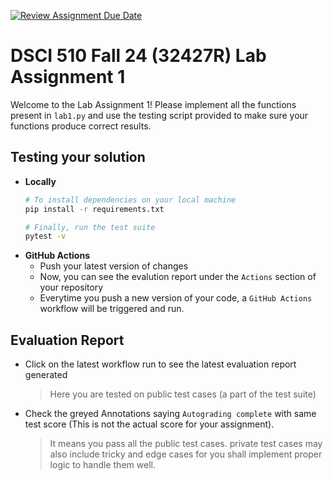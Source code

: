 [![Review Assignment Due Date](https://classroom.github.com/assets/deadline-readme-button-22041afd0340ce965d47ae6ef1cefeee28c7c493a6346c4f15d667ab976d596c.svg)](https://classroom.github.com/a/MEU5L1p7)
# DSCI 510 Fall 24 (32427R) Lab Assignment 1
Welcome to the Lab Assignment 1! Please implement all the functions present in `lab1.py` and use the testing script provided to make sure your functions produce correct results.

## Testing your solution
- **Locally**
    ```bash
    # To install dependencies on your local machine
    pip install -r requirements.txt

    # Finally, run the test suite
    pytest -v
    ```
- **GitHub Actions**
    - Push your latest version of changes
    - Now, you can see the evalution report under the `Actions` section of your repository
    - Everytime you push a new version of your code, a `GitHub Actions` workflow will be triggered and run.

## Evaluation Report
- Click on the latest workflow run to see the latest evaluation report generated
    > Here you are tested on public test cases (a part of the test suite)
- Check the greyed Annotations saying `Autograding complete` with same test score (This is not the actual score for your assignment). 
    > It means you pass all the public test cases. private test cases may also include tricky and edge cases for you shall implement proper logic to handle them well.
